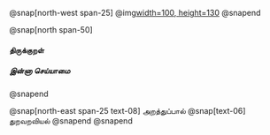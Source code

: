 
@snap[north-west span-25]
@img[width=100, height=130](assets/img/thirukkural-logo2.png)
@snapend

@snap[north span-50]

<h4 id="title"> திருக்குறள் </h4>

##### இன்னா செய்யாமை 
@snapend

@snap[north-east span-25 text-08]
அறத்துப்பால்
@snap[text-06]
துறவறவியல்
@snapend
@snapend
